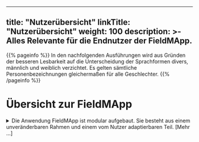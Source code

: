 
---
title: "Nutzerübersicht"
linkTitle: "Nutzerübersicht"
weight: 100
description: >-
     Alles Relevante für die Endnutzer der FieldMApp.
---

{{% pageinfo %}}
In den nachfolgenden Ausführungen wird aus Gründen der besseren Lesbarkeit auf die Unterscheidung der Sprachformen divers, männlich und weiblich verzichtet. Es gelten sämtliche Personenbezeichnungen gleichermaßen für alle Geschlechter.
{{% /pageinfo %}}

# Übersicht zur FieldMApp
<details><summary>Die Anwendung FieldMApp ist modular aufgebaut. Sie besteht aus einem unveränderbaren Rahmen und einem vom Nutzer adaptierbaren Teil. [Mehr ...]</summary>
Der Rahmen ermöglicht Basisfunktionalitäten, wie z.B. das Erstellen von Nutzerprofilen, die Nutzeranmeldung, die Aktivierung bzw. Deaktivierung von Sensoren und die Anpassung anwendungsspezifischer Funktionalitäten durch das Hinzufügen bzw. Entfernen von sogenannten Projekten. Die Projekte selbst, stellen den adaptierbaren Teil der Anwendung dar. In einem Projekt kann der Nutzer alle Funktionalitäten, die z.B. zur Datenaufnahme oder Informationsdarstellung in einem spezifischen Kontext benötigt werden, zusammenstellen. Dabei kann sowohl auf schon bestehende Projekte zurückgegriffen werden, die unverändert oder teilweise angepasst genutzt werden, als auch auf selbst entworfene Projekte. Projekte, die ausschließlich einfache formularbasierte Abfragen enthalten, können mit Hilfe des OpenDataKit (ODK) erstellt oder modifiziert werden. Projekte mit komplexeren Benutzeroberflächen erfordern hingegen eine Programmierung in Xamarin. Beide Projektformen werden durch den Rahmen der FieldMApp unterstützt.
</details>